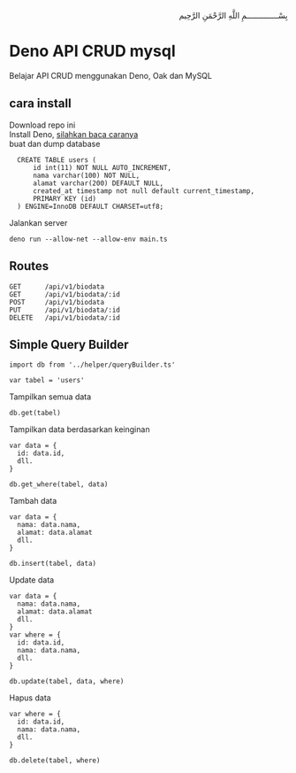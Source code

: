 <p align="right">
بِسْــــــــــــــمِ اللَّهِ الرَّحْمَنِ الرَّحِيم 
</p>

# Deno API CRUD mysql

Belajar API CRUD menggunakan Deno, Oak dan MySQL

## cara install

Download repo ini <br>
Install Deno, [silahkan baca caranya](https://blog.afrizalmy.com/read/what-is-deno/) <br>
buat dan dump database <br>
```
  CREATE TABLE users (
      id int(11) NOT NULL AUTO_INCREMENT,
      nama varchar(100) NOT NULL,
      alamat varchar(200) DEFAULT NULL,
      created_at timestamp not null default current_timestamp,
      PRIMARY KEY (id)
  ) ENGINE=InnoDB DEFAULT CHARSET=utf8;

```
Jalankan server 
```
deno run --allow-net --allow-env main.ts
```

## Routes

```
GET      /api/v1/biodata
GET      /api/v1/biodata/:id
POST     /api/v1/biodata
PUT      /api/v1/biodata/:id
DELETE   /api/v1/biodata/:id
```

## Simple Query Builder

```
import db from '../helper/queryBuilder.ts'

var tabel = 'users'
```
Tampilkan semua data
```
db.get(tabel)
```
Tampilkan data berdasarkan keinginan
```
var data = {
  id: data.id,
  dll.
}

db.get_where(tabel, data)
```
Tambah data
```
var data = {
  nama: data.nama,
  alamat: data.alamat
  dll.
}

db.insert(tabel, data)
```
Update data
```
var data = {
  nama: data.nama,
  alamat: data.alamat
  dll.
}
var where = {
  id: data.id,
  nama: data.nama,
  dll.
}

db.update(tabel, data, where)
```
Hapus data
```
var where = {
  id: data.id,
  nama: data.nama,
  dll.
}

db.delete(tabel, where)
```
